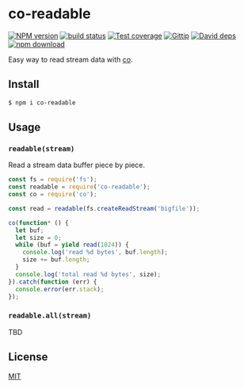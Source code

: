 co-readable
=======

[![NPM version][npm-image]][npm-url]
[![build status][travis-image]][travis-url]
[![Test coverage][coveralls-image]][coveralls-url]
[![Gittip][gittip-image]][gittip-url]
[![David deps][david-image]][david-url]
[![npm download][download-image]][download-url]

[npm-image]: https://img.shields.io/npm/v/co-readable.svg?style=flat-square
[npm-url]: https://npmjs.org/package/co-readable
[travis-image]: https://img.shields.io/travis/cojs/co-readable.svg?style=flat-square
[travis-url]: https://travis-ci.org/cojs/co-readable
[coveralls-image]: https://img.shields.io/coveralls/cojs/co-readable.svg?style=flat-square
[coveralls-url]: https://coveralls.io/r/cojs/co-readable?branch=master
[gittip-image]: https://img.shields.io/gittip/fengmk2.svg?style=flat-square
[gittip-url]: https://www.gittip.com/fengmk2/
[david-image]: https://img.shields.io/david/cojs/co-readable.svg?style=flat-square
[david-url]: https://david-dm.org/cojs/co-readable
[download-image]: https://img.shields.io/npm/dm/co-readable.svg?style=flat-square
[download-url]: https://npmjs.org/package/co-readable

Easy way to read stream data with [co](https://www.npmjs.com/package/co).

## Install

```bash
$ npm i co-readable
```

## Usage

### `readable(stream)`

Read a stream data buffer piece by piece.

```js
const fs = require('fs');
const readable = require('co-readable');
const co = require('co');

const read = readable(fs.createReadStream('bigfile'));

co(function* () {
  let buf;
  let size = 0;
  while (buf = yield read(1024)) {
    console.log('read %d bytes', buf.length);
    size += buf.length;
  }
  console.log('total read %d bytes', size);
}).catch(function (err) {
  console.error(err.stack);
});
```

### `readable.all(stream)`

TBD

## License

[MIT](LICENSE)

